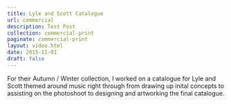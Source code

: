 ```yaml
---
title: Lyle and Scott Catalogue
url: commercial
description: Test Post
collection: commercial-print
paginate: commercial-print
layout: video.html
date: 2015-11-01
draft: false
---
```


For their Autumn / Winter collection, I worked on a catalogue for Lyle and Scott themed around music right through from drawing up inital concepts to assisting on the photoshoot to designing and artworking the final catalogue.
